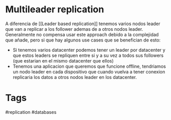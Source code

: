 # Multileader replication
A diferencia de [[Leader based replication]] tenemos varios nodos leader que van a replicar a los follower ademas de a otros nodos leader. Generalmente no compensa usar este approach debido a la complejidad que añade, pero si que hay algunos use cases que se benefician de esto:
* Si tenemos varios datacenter podemos tener un leader por datacenter y que estos leaders se repliquen entre si y a su vez a todos sus followers (que estarian en el mismo datacenter que ellos)
* Tenemos una aplicacion que queremos que funcione offline, tendriamos un nodo leader en cada dispositivo que cuando vuelva a tener conexion replicaria los datos a otros nodos leader en los datacenter.


# Tags
#replication #databases 